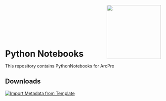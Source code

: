 <div style="display: flex; align-items: flex-end; justify-content: space-between; width: 100%;">
    <h1 style="margin: 0;">Python Notebooks</h1>
    <img src="[https://github.com/user-attachments/assets/3d867e21-deed-4fcb-95b0-1856dad3ea1d](https://github.com/PaGS-GIS/Metadata-import-from-template/blob/main/PAGS_Color_Transparent.gif)" width="175">
</div>



  

This repository contains PythonNotebooks for ArcPro

## Downloads
[![Import Metadata from Template](https://img.shields.io/badge/Import_Metadata_from_Template-Download-blue?style=for-the-badge)](https://raw.githubusercontent.com/PaGS-GIS/Metadata-import-from-template/dbb2e2aeb283441461ca6550592a6811da44adab/ImportMetadataFromTemplate.ipynb)


